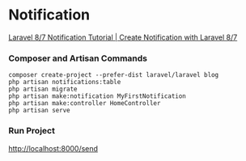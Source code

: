 # Notification

[Laravel 8/7 Notification Tutorial | Create Notification with Laravel 8/7](https://www.itsolutionstuff.com/post/laravel-6-notification-tutorial-create-notification-with-laravel-6example.html)

### Composer and Artisan Commands
```shell script
composer create-project --prefer-dist laravel/laravel blog
php artisan notifications:table
php artisan migrate
php artisan make:notification MyFirstNotification
php artisan make:controller HomeController
php artisan serve
```

### Run Project
[http://localhost:8000/send](http://localhost:8000/send)
